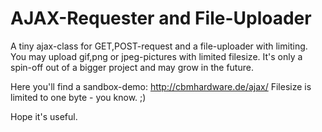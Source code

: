 # AJAX-Requester and File-Uploader

A tiny ajax-class for GET,POST-request and a file-uploader with limiting. You may upload gif,png or jpeg-pictures with limited filesize. It's only a spin-off out of a bigger project and may grow in the future. 

Here you'll find a sandbox-demo: http://cbmhardware.de/ajax/ 
Filesize is limited to one byte - you know. ;) 

Hope it's useful.
